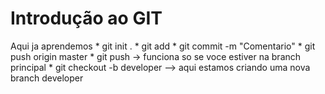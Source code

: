 # Introdução ao GIT

Aqui ja aprendemos
    *  git init .
    *  git add <file>
    *  git commit -m "Comentario"
    *  git push origin master
    *  git push -> funciona so se voce estiver na branch principal
    *  git checkout -b developer --> aqui estamos criando uma nova branch developer
